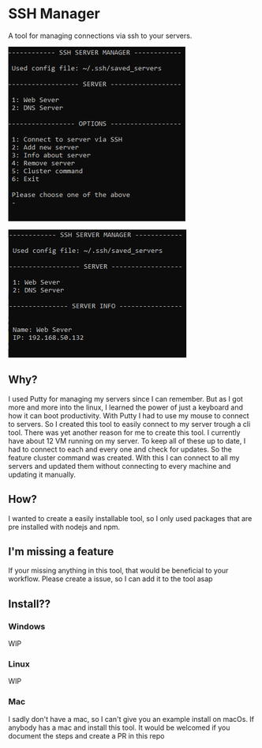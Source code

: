 # SSH Manager

A tool for managing connections via ssh to your servers.

![Main-Menu](img/main_menu.png)

![Server-Info](img/server_info.png)

## Why?

I used Putty for managing my servers since I can remember. But as I got more and more into the linux, I learned the power of just a keyboard and how it can boot productivity. With Putty I had to use my mouse to connect to servers. So I created this tool to easily connect to my server trough a cli tool. 
There was yet another reason for me to create this tool. I currently have about 12 VM running on my server. To keep all of these up to date, I had to connect to each and every one and check for updates. So the feature cluster command was created. With this I can connect to all my servers and updated them without connecting to every machine and updating it manually.

## How?

I wanted to create a easily installable tool, so I only used packages that are pre installed with nodejs and npm. 

## I'm missing a feature

If your missing anything in this tool, that would be beneficial to your workflow. Please create a issue, so I can add it to the tool asap

## Install??

### Windows

WIP

### Linux

WIP

### Mac

I sadly don't have a mac, so I can't give you an example install on macOs. If anybody has a mac and install this tool. It would be welcomed if you document the steps and create a PR in this repo